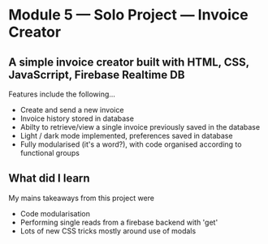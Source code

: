 # Module 5 — Solo Project — Invoice Creator

## A simple invoice creator built with HTML, CSS, JavaScrript, Firebase Realtime DB

Features include the following...

- Create and send a new invoice
- Invoice history stored in database
- Abilty to retrieve/view a single invoice previously saved in the database
- Light / dark mode implemented, preferences saved in database
- Fully modularised (it's a word?), with code organised according to functional groups

## What did I learn
My mains takeaways from this project were 
- Code modularisation
- Performing single reads from a firebase backend with 'get'
- Lots of new CSS tricks mostly around use of modals